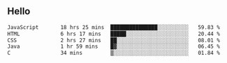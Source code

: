 ## Hello
<!--START_SECTION:waka-->

```txt
JavaScript       18 hrs 25 mins  ███████████████░░░░░░░░░░   59.83 %
HTML             6 hrs 17 mins   █████░░░░░░░░░░░░░░░░░░░░   20.44 %
CSS              2 hrs 27 mins   ██░░░░░░░░░░░░░░░░░░░░░░░   08.01 %
Java             1 hr 59 mins    █▓░░░░░░░░░░░░░░░░░░░░░░░   06.45 %
C                34 mins         ▒░░░░░░░░░░░░░░░░░░░░░░░░   01.84 %
```

<!--END_SECTION:waka-->
